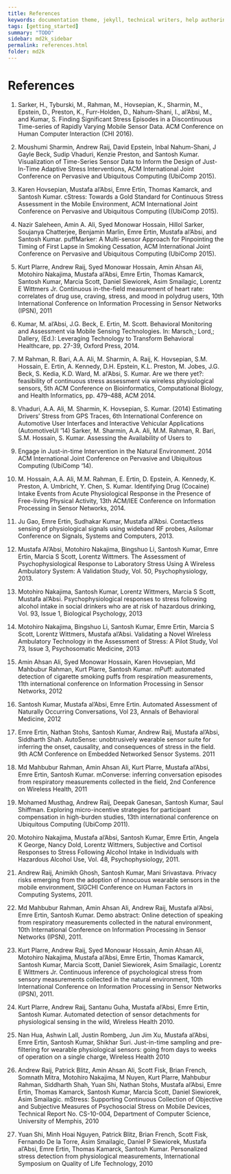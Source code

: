 ```yaml
---
title: References
keywords: documentation theme, jekyll, technical writers, help authoring tools, hat replacements
tags: [getting_started]
summary: "TODO"
sidebar: md2k_sidebar
permalink: references.html
folder: md2k
---
```


# References
1. Sarker, H., Tyburski, M., Rahman, M., Hovsepian, K., Sharmin, M., Epstein, D., Preston, K., Furr-Holden, D., Nahum-Shani, I., al’Absi, M., and Kumar, S. Finding Significant Stress Episodes in a Discontinuous Time-series of Rapidly Varying Mobile Sensor Data. ACM Conference on Human Computer Interaction (CHI 2016).

1. Moushumi Sharmin, Andrew Raij, David Epstein, Inbal Nahum-Shani, J Gayle Beck, Sudip Vhaduri, Kenzie Preston, and Santosh Kumar. Visualization of Time-Series Sensor Data to Inform the Design of Just-In-Time Adaptive Stress Interventions, ACM International Joint Conference on Pervasive and Ubiquitous Computing (UbiComp 2015).

1. Karen Hovsepian, Mustafa al’Absi, Emre Ertin, Thomas Kamarck, and Santosh Kumar. cStress: Towards a Gold Standard for Continuous Stress Assessment in the Mobile Environment, ACM International Joint Conference on Pervasive and Ubiquitous Computing ((UbiComp 2015).

1. Nazir Saleheen, Amin A. Ali, Syed Monowar Hossain, Hillol Sarker, Soujanya Chatterjee, Benjamin Marlin, Emre Ertin, Mustafa al’Absi, and Santosh Kumar. puffMarker: A Multi-sensor Approach for Pinpointing the Timing of First Lapse in Smoking Cessation, ACM International Joint Conference on Pervasive and Ubiquitous Computing (UbiComp 2015).

1. Kurt Plarre, Andrew Raij, Syed Monowar Hossain, Amin Ahsan Ali, Motohiro Nakajima, Mustafa al’Absi, Emre Ertin, Thomas Kamarck, Santosh Kumar, Marcia Scott, Daniel Siewiorek, Asim Smailagic, Lorentz E Wittmers Jr. Continuous in-the-field measurement of heart rate: correlates of drug use, craving, stress, and mood in polydrug users, 10th International Conference on Information Processing in Sensor Networks (IPSN), 2011

1. Kumar, M. al’Absi, J.G. Beck, E. Ertin, M. Scott. Behavioral Monitoring and Assessment via Mobile Sensing Technologies. In: Marsch,; Lord,; Dallery, (Ed.): Leveraging Technology to Transform Behavioral Healthcare, pp. 27-39, Oxford Press, 2014.

1. M Rahman, R. Bari, A.A. Ali, M. Sharmin, A. Raij, K. Hovsepian, S.M. Hossain, E. Ertin, A. Kennedy, D.H. Epstein, K.L. Preston, M. Jobes, J.G. Beck, S. Kedia, K.D. Ward, M. al’Absi, S. Kumar. Are we there yet?: feasibility of continuous stress assessment via wireless physiological sensors, 5th ACM Conference on Bioinformatics, Computational Biology, and Health Informatics, pp. 479–488, ACM 2014.

1. Vhaduri, A.A. Ali, M. Sharmin, K. Hovsepian, S. Kumar. (2014) Estimating Drivers’ Stress from GPS Traces, 6th International Conference on Automotive User Interfaces and Interactive Vehicular Applications (AutomotiveUI ’14)
Sarker, M. Sharmin, A.A. Ali, M.M. Rahman, R. Bari, S.M. Hossain, S. Kumar. Assessing the Availability of Users to

1. Engage in Just-in-time Intervention in the Natural Environment. 2014 ACM International Joint Conference on Pervasive and Ubiquitous Computing (UbiComp ‘14).

1. M. Hossain, A.A. Ali, M.M. Rahman, E. Ertin, D. Epstein, A. Kennedy, K. Preston, A. Umbricht, Y. Chen, S. Kumar. Identifying Drug (Cocaine) Intake Events from Acute Physiological Response in the Presence of Free-living Physical Activity,  13th ACM/IEE Conference on Information Processing in Sensor Networks, 2014.

1. Ju Gao, Emre Ertin, Sudhakar Kumar, Mustafa al’Absi. Contactless sensing of physiological signals using wideband RF probes, Asilomar Conference on Signals, Systems and Computers, 2013.

1. Mustafa Al’Absi, Motohiro Nakajima, Bingshuo Li, Santosh Kumar, Emre Ertin, Marcia S Scott, Lorentz Wittmers. The Assessment of Psychophysiological Response to Laboratory Stress Using A Wireless Ambulatory System: A Validation Study, Vol. 50, Psychophysiology, 2013.

1. Motohiro Nakajima, Santosh Kumar, Lorentz Wittmers, Marcia S Scott, Mustafa al’Absi. Psychophysiological responses to stress following alcohol intake in social drinkers who are at risk of hazardous drinking, Vol. 93, Issue 1, Biological Psychology, 2013

1. Motohiro Nakajima, Bingshuo Li, Santosh Kumar, Emre Ertin, Marcia S Scott, Lorentz Wittmers, Mustafa al’Absi. Validating a Novel Wireless Ambulatory Technology in the Assessment of Stress: A Pilot Study, Vol 73, Issue 3, Psychosomatic Medicine, 2013

1. Amin Ahsan Ali, Syed Monowar Hossain, Karen Hovsepian, Md Mahbubur Rahman, Kurt Plarre, Santosh Kumar. mPuff: automated detection of cigarette smoking puffs from respiration measurements, 11th international conference on Information Processing in Sensor Networks, 2012

1. Santosh Kumar, Mustafa al’Absi, Emre Ertin. Automated Assessment of Naturally Occurring Conversations, Vol 23, Annals of Behavioral Medicine, 2012

1. Emre Ertin, Nathan Stohs, Santosh Kumar, Andrew Raij, Mustafa al’Absi, Siddharth Shah. AutoSense: unobtrusively wearable sensor suite for inferring the onset, causality, and consequences of stress in the field. 9th ACM Conference on Embedded Networked Sensor Systems. 2011

1. Md Mahbubur Rahman, Amin Ahsan Ali, Kurt Plarre, Mustafa al’Absi, Emre Ertin, Santosh Kumar. mConverse: inferring conversation episodes from respiratory measurements collected in the field,  2nd Conference on Wireless Health, 2011

1. Mohamed Musthag, Andrew Raij, Deepak Ganesan, Santosh Kumar, Saul Shiffman. Exploring micro-incentive strategies for participant compensation in high-burden studies, 13th international conference on Ubiquitous Computing (UbiComp 2011).

1. Motohiro Nakajima, Mustafa al’Absi, Santosh Kumar, Emre Ertin, Angela K George, Nancy Dold, Lorentz Wittmers, Subjective and Cortisol Responses to Stress Following Alcohol Intake in Individuals with Hazardous Alcohol Use, Vol. 48, Psychophysiology, 2011.

1. Andrew Raij, Animikh Ghosh, Santosh Kumar, Mani Srivastava. Privacy risks emerging from the adoption of innocuous wearable sensors in the mobile environment, SIGCHI Conference on Human Factors in Computing Systems, 2011.

1. Md Mahbubur Rahman, Amin Ahsan Ali, Andrew Raij, Mustafa al’Absi, Emre Ertin, Santosh Kumar. Demo abstract: Online detection of speaking from respiratory measurements collected in the natural environment, 10th International Conference on Information Processing in Sensor Networks (IPSN), 2011.

1. Kurt Plarre, Andrew Raij, Syed Monowar Hossain, Amin Ahsan Ali, Motohiro Nakajima, Mustafa al’Absi, Emre Ertin, Thomas Kamarck, Santosh Kumar, Marcia Scott, Daniel Siewiorek, Asim Smailagic, Lorentz E Wittmers Jr. Continuous inference of psychological stress from sensory measurements collected in the natural environment, 10th International Conference on Information Processing in Sensor Networks (IPSN), 2011.

1. Kurt Plarre, Andrew Raij, Santanu Guha, Mustafa al’Absi, Emre Ertin, Santosh Kumar. Automated detection of sensor detachments for physiological sensing in the wild, Wireless Health 2010.

1. Nan Hua, Ashwin Lall, Justin Romberg, Jun Jim Xu, Mustafa al’Absi, Emre Ertin, Santosh Kumar, Shikhar Suri. Just-in-time sampling and pre-filtering for wearable physiological sensors: going from days to weeks of operation on a single charge, Wireless Health 2010

1. Andrew Raij, Patrick Blitz, Amin Ahsan Ali, Scott Fisk, Brian French, Somnath Mitra, Motohiro Nakajima, M Nuyen, Kurt Plarre, Mahbubur Rahman, Siddharth Shah, Yuan Shi, Nathan Stohs, Mustafa al’Absi, Emre Ertin, Thomas Kamarck, Santosh Kumar, Marcia Scott, Daniel Siewiorek, Asim Smailagic. mStress: Supporting Continuous Collection of Objective and Subjective Measures of Psychosocial Stress on Mobile Devices, Technical Report No. CS-10-004, Department of Computer Science, University of Memphis, 2010

1. Yuan Shi, Minh Hoai Nguyen, Patrick Blitz, Brian French, Scott Fisk, Fernando De la Torre, Asim Smailagic, Daniel P Siewiorek, Mustafa al’Absi, Emre Ertin, Thomas Kamarck, Santosh Kumar. Personalized stress detection from physiological measurements, International Symposium on Quality of Life Technology, 2010

